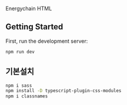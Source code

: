 Energychain HTML

## Getting Started

First, run the development server:

```bash
npm run dev
```

## 기본설치

```bash
npm i sass
npm install -D typescript-plugin-css-modules
npm i classnames
```
